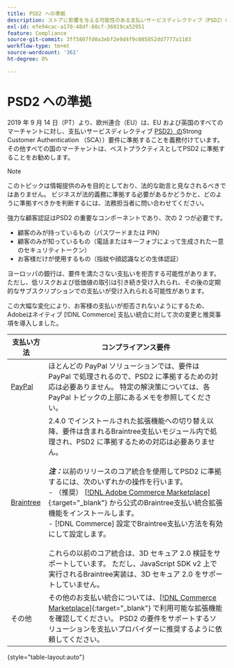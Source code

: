 ```yaml
---
title: PSD2 への準拠
description: ストアに影響を与える可能性のある支払いサービスディレクティブ（PSD2）の要件について説明します。
exl-id: efe94cac-a170-48df-88cf-36019ca52951
feature: Compliance
source-git-commit: 3ff5807fd0a3ebf2e9d4f9c085852dd7777a1103
workflow-type: tm+mt
source-wordcount: '361'
ht-degree: 0%

---
```


# PSD2 への準拠

2019 年 9 月 14 日（PT）より、欧州連合（EU）は、EU および英国のすべてのマーチャントに対し、支払いサービスディレクティブ [PSD2）の &#x200B;](https://www.cardinalcommerce.com/content-hub/mandates/psd2-sca/understanding-psd2-sca)Strong Customer Authentication （SCA））要件に準拠することを義務付けています。 その他すべての国のマーチャントは、ベストプラクティスとしてPSD2 に準拠することをお勧めします。

>[!NOTE]
>
>このトピックは情報提供のみを目的としており、法的な助言と見なされるべきではありません。 ビジネスが法的義務に準拠する必要があるかどうかと、どのように準拠すべきかを判断するには、法務担当者に問い合わせてください。

強力な顧客認証はPSD2 の重要なコンポーネントであり、次の 2 つが必要です。

- 顧客のみが持っているもの（パスワードまたは PIN）
- 顧客のみが知っているもの（電話またはキーフォブによって生成された一意のセキュリティトークン）
- お客様だけが使用するもの（指紋や顔認識などの生体認証）

ヨーロッパの銀行は、要件を満たさない支払いを拒否する可能性があります。 ただし、低リスクおよび低価値の取引は引き続き受け入れられ、その後の定期的なサブスクリプションでの支払いが受け入れられる可能性があります。

この大幅な変化により、お客様の支払いが拒否されないようにするため、Adobeはネイティブ [!DNL Commerce] 支払い統合に対して次の変更と推奨事項を導入しました。

| 支払い方法 | コンプライアンス要件 |
|--- |--- |
| [PayPal](../stores-purchase/paypal.md) | ほとんどの PayPal ソリューションでは、要件は PayPal で処理されるので、PSD2 に準拠するための対応は必要ありません。 特定の解決策については、各 PayPal トピックの上部にあるメモを参照してください。 |
| [Braintree](../stores-purchase/braintree.md) | 2.4.0 でインストールされた拡張機能への切り替え以降、要件は含まれるBraintree支払いモジュール内で処理され、PSD2 に準拠するための対応は必要ありません。 <br /><br />**_注：_**&#x200B;以前のリリースのコア統合を使用してPSD2 に準拠するには、次のいずれかの操作を行います。<br/>- （推奨） [[!DNL Adobe Commerce Marketplace]](https://marketplace.magento.com/catalogsearch/result/?q=braintree#q=braintree&idx=m2_cloud_prod_default_products&p=0&nR%5Bvisibility_search%5D%5B%3D%5D%5B0%5D=1){:target=&quot;_blank&quot;} から公式のBraintree支払い統合拡張機能をインストールします。<br/>- [!DNL Commerce] 設定でBraintree支払い方法を有効にして設定します。<br/><br/> これらの以前のコア統合は、3D セキュア 2.0 検証をサポートしています。 ただし、JavaScript SDK v2 上で実行されるBraintree実装は、3D セキュア 2.0 をサポートしていません。 |
| その他 | その他のお支払い統合については、[[!DNL Commerce Marketplace]](https://marketplace.magento.com/extensions/payments-security/payment-integration.html?_ga=2.108129217.2105547619.1564067043-238341041.1564067043){:target=&quot;_blank&quot;} で利用可能な拡張機能を確認してください。 PSD2 の要件をサポートするソリューションを支払いプロバイダーに推奨するように依頼してください。 |

{style="table-layout:auto"}
